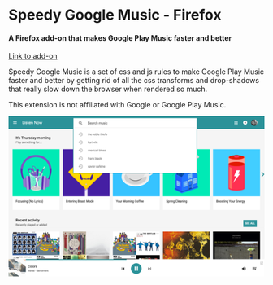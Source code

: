 # Speedy Google Music - Firefox

#### A Firefox add-on that makes Google Play Music faster and better

[Link to add-on](https://addons.mozilla.org/en-US/firefox/addon/speedy-google-music/)

Speedy Google Music is a set of css and js rules to make Google Play Music faster and better by getting rid of all the css transforms and drop-shadows that really slow down the browser when rendered so much.

This extension is not affiliated with Google or Google Play Music.

![screenshot](images/speedy-music-screenshot.png)
